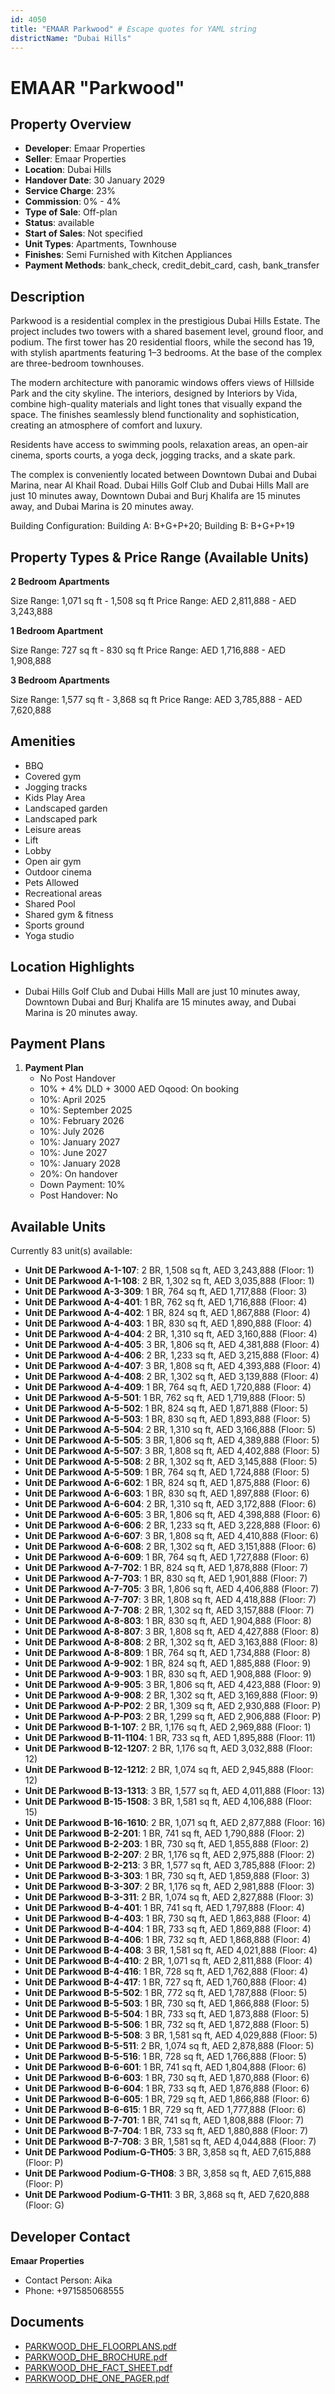 ```yaml
---
id: 4050
title: "EMAAR Parkwood" # Escape quotes for YAML string
districtName: "Dubai Hills"
---
```


# EMAAR "Parkwood"

## Property Overview
- **Developer**: Emaar Properties
- **Seller**: Emaar Properties
- **Location**: Dubai Hills
- **Handover Date**: 30 January 2029
- **Service Charge**: 23%
- **Commission**: 0% - 4%
- **Type of Sale**: Off-plan
- **Status**: available
- **Start of Sales**: Not specified
- **Unit Types**: Apartments, Townhouse
- **Finishes**: Semi Furnished with Kitchen Appliances
- **Payment Methods**: bank_check, credit_debit_card, cash, bank_transfer

## Description
Parkwood is a residential complex in the prestigious Dubai Hills Estate. The project includes two towers with a shared basement level, ground floor, and podium. The first tower has 20 residential floors, while the second has 19, with stylish apartments featuring 1–3 bedrooms. At the base of the complex are three-bedroom townhouses.

The modern architecture with panoramic windows offers views of Hillside Park and the city skyline. The interiors, designed by Interiors by Vida, combine high-quality materials and light tones that visually expand the space. The finishes seamlessly blend functionality and sophistication, creating an atmosphere of comfort and luxury.

Residents have access to swimming pools, relaxation areas, an open-air cinema, sports courts, a yoga deck, jogging tracks, and a skate park.

The complex is conveniently located between Downtown Dubai and Dubai Marina, near Al Khail Road. Dubai Hills Golf Club and Dubai Hills Mall are just 10 minutes away, Downtown Dubai and Burj Khalifa are 15 minutes away, and Dubai Marina is 20 minutes away.

Building Configuration: Building A: B+G+P+20; Building B: B+G+P+19

## Property Types & Price Range (Available Units)
**2 Bedroom Apartments**

Size Range: 1,071 sq ft - 1,508 sq ft
Price Range: AED 2,811,888 - AED 3,243,888

**1 Bedroom Apartment**

Size Range: 727 sq ft - 830 sq ft
Price Range: AED 1,716,888 - AED 1,908,888

**3 Bedroom Apartments**

Size Range: 1,577 sq ft - 3,868 sq ft
Price Range: AED 3,785,888 - AED 7,620,888

## Amenities
- BBQ
- Covered gym
- Jogging tracks
- Kids Play Area
- Landscaped garden
- Landscaped park
- Leisure areas
- Lift
- Lobby
- Open air gym
- Outdoor cinema
- Pets Allowed
- Recreational areas
- Shared Pool
- Shared gym & fitness
- Sports ground
- Yoga studio

## Location Highlights
- Dubai Hills Golf Club and Dubai Hills Mall are just 10 minutes away, Downtown Dubai and Burj Khalifa are 15 minutes away, and Dubai Marina is 20 minutes away.

## Payment Plans
1. **Payment Plan**
   - No Post Handover
   - 10% + 4% DLD + 3000 AED Oqood: On booking
   - 10%: April 2025
   - 10%: September 2025
   - 10%: February 2026
   - 10%: July 2026
   - 10%: January 2027
   - 10%: June 2027
   - 10%: January 2028
   - 20%: On handover
   - Down Payment: 10%
   - Post Handover: No

## Available Units
Currently 83 unit(s) available:
- **Unit DE Parkwood A-1-107**: 2 BR, 1,508 sq ft, AED 3,243,888 (Floor: 1)
- **Unit DE Parkwood A-1-108**: 2 BR, 1,302 sq ft, AED 3,035,888 (Floor: 1)
- **Unit DE Parkwood A-3-309**: 1 BR, 764 sq ft, AED 1,717,888 (Floor: 3)
- **Unit DE Parkwood A-4-401**: 1 BR, 762 sq ft, AED 1,716,888 (Floor: 4)
- **Unit DE Parkwood A-4-402**: 1 BR, 824 sq ft, AED 1,867,888 (Floor: 4)
- **Unit DE Parkwood A-4-403**: 1 BR, 830 sq ft, AED 1,890,888 (Floor: 4)
- **Unit DE Parkwood A-4-404**: 2 BR, 1,310 sq ft, AED 3,160,888 (Floor: 4)
- **Unit DE Parkwood A-4-405**: 3 BR, 1,806 sq ft, AED 4,381,888 (Floor: 4)
- **Unit DE Parkwood A-4-406**: 2 BR, 1,233 sq ft, AED 3,215,888 (Floor: 4)
- **Unit DE Parkwood A-4-407**: 3 BR, 1,808 sq ft, AED 4,393,888 (Floor: 4)
- **Unit DE Parkwood A-4-408**: 2 BR, 1,302 sq ft, AED 3,139,888 (Floor: 4)
- **Unit DE Parkwood A-4-409**: 1 BR, 764 sq ft, AED 1,720,888 (Floor: 4)
- **Unit DE Parkwood A-5-501**: 1 BR, 762 sq ft, AED 1,719,888 (Floor: 5)
- **Unit DE Parkwood A-5-502**: 1 BR, 824 sq ft, AED 1,871,888 (Floor: 5)
- **Unit DE Parkwood A-5-503**: 1 BR, 830 sq ft, AED 1,893,888 (Floor: 5)
- **Unit DE Parkwood A-5-504**: 2 BR, 1,310 sq ft, AED 3,166,888 (Floor: 5)
- **Unit DE Parkwood A-5-505**: 3 BR, 1,806 sq ft, AED 4,389,888 (Floor: 5)
- **Unit DE Parkwood A-5-507**: 3 BR, 1,808 sq ft, AED 4,402,888 (Floor: 5)
- **Unit DE Parkwood A-5-508**: 2 BR, 1,302 sq ft, AED 3,145,888 (Floor: 5)
- **Unit DE Parkwood A-5-509**: 1 BR, 764 sq ft, AED 1,724,888 (Floor: 5)
- **Unit DE Parkwood A-6-602**: 1 BR, 824 sq ft, AED 1,875,888 (Floor: 6)
- **Unit DE Parkwood A-6-603**: 1 BR, 830 sq ft, AED 1,897,888 (Floor: 6)
- **Unit DE Parkwood A-6-604**: 2 BR, 1,310 sq ft, AED 3,172,888 (Floor: 6)
- **Unit DE Parkwood A-6-605**: 3 BR, 1,806 sq ft, AED 4,398,888 (Floor: 6)
- **Unit DE Parkwood A-6-606**: 2 BR, 1,233 sq ft, AED 3,228,888 (Floor: 6)
- **Unit DE Parkwood A-6-607**: 3 BR, 1,808 sq ft, AED 4,410,888 (Floor: 6)
- **Unit DE Parkwood A-6-608**: 2 BR, 1,302 sq ft, AED 3,151,888 (Floor: 6)
- **Unit DE Parkwood A-6-609**: 1 BR, 764 sq ft, AED 1,727,888 (Floor: 6)
- **Unit DE Parkwood A-7-702**: 1 BR, 824 sq ft, AED 1,878,888 (Floor: 7)
- **Unit DE Parkwood A-7-703**: 1 BR, 830 sq ft, AED 1,901,888 (Floor: 7)
- **Unit DE Parkwood A-7-705**: 3 BR, 1,806 sq ft, AED 4,406,888 (Floor: 7)
- **Unit DE Parkwood A-7-707**: 3 BR, 1,808 sq ft, AED 4,418,888 (Floor: 7)
- **Unit DE Parkwood A-7-708**: 2 BR, 1,302 sq ft, AED 3,157,888 (Floor: 7)
- **Unit DE Parkwood A-8-803**: 1 BR, 830 sq ft, AED 1,904,888 (Floor: 8)
- **Unit DE Parkwood A-8-807**: 3 BR, 1,808 sq ft, AED 4,427,888 (Floor: 8)
- **Unit DE Parkwood A-8-808**: 2 BR, 1,302 sq ft, AED 3,163,888 (Floor: 8)
- **Unit DE Parkwood A-8-809**: 1 BR, 764 sq ft, AED 1,734,888 (Floor: 8)
- **Unit DE Parkwood A-9-902**: 1 BR, 824 sq ft, AED 1,885,888 (Floor: 9)
- **Unit DE Parkwood A-9-903**: 1 BR, 830 sq ft, AED 1,908,888 (Floor: 9)
- **Unit DE Parkwood A-9-905**: 3 BR, 1,806 sq ft, AED 4,423,888 (Floor: 9)
- **Unit DE Parkwood A-9-908**: 2 BR, 1,302 sq ft, AED 3,169,888 (Floor: 9)
- **Unit DE Parkwood A-P-P02**: 2 BR, 1,309 sq ft, AED 2,930,888 (Floor: P)
- **Unit DE Parkwood A-P-P03**: 2 BR, 1,299 sq ft, AED 2,906,888 (Floor: P)
- **Unit DE Parkwood B-1-107**: 2 BR, 1,176 sq ft, AED 2,969,888 (Floor: 1)
- **Unit DE Parkwood B-11-1104**: 1 BR, 733 sq ft, AED 1,895,888 (Floor: 11)
- **Unit DE Parkwood B-12-1207**: 2 BR, 1,176 sq ft, AED 3,032,888 (Floor: 12)
- **Unit DE Parkwood B-12-1212**: 2 BR, 1,074 sq ft, AED 2,945,888 (Floor: 12)
- **Unit DE Parkwood B-13-1313**: 3 BR, 1,577 sq ft, AED 4,011,888 (Floor: 13)
- **Unit DE Parkwood B-15-1508**: 3 BR, 1,581 sq ft, AED 4,106,888 (Floor: 15)
- **Unit DE Parkwood B-16-1610**: 2 BR, 1,071 sq ft, AED 2,877,888 (Floor: 16)
- **Unit DE Parkwood B-2-201**: 1 BR, 741 sq ft, AED 1,790,888 (Floor: 2)
- **Unit DE Parkwood B-2-203**: 1 BR, 730 sq ft, AED 1,855,888 (Floor: 2)
- **Unit DE Parkwood B-2-207**: 2 BR, 1,176 sq ft, AED 2,975,888 (Floor: 2)
- **Unit DE Parkwood B-2-213**: 3 BR, 1,577 sq ft, AED 3,785,888 (Floor: 2)
- **Unit DE Parkwood B-3-303**: 1 BR, 730 sq ft, AED 1,859,888 (Floor: 3)
- **Unit DE Parkwood B-3-307**: 2 BR, 1,176 sq ft, AED 2,981,888 (Floor: 3)
- **Unit DE Parkwood B-3-311**: 2 BR, 1,074 sq ft, AED 2,827,888 (Floor: 3)
- **Unit DE Parkwood B-4-401**: 1 BR, 741 sq ft, AED 1,797,888 (Floor: 4)
- **Unit DE Parkwood B-4-403**: 1 BR, 730 sq ft, AED 1,863,888 (Floor: 4)
- **Unit DE Parkwood B-4-404**: 1 BR, 733 sq ft, AED 1,869,888 (Floor: 4)
- **Unit DE Parkwood B-4-406**: 1 BR, 732 sq ft, AED 1,868,888 (Floor: 4)
- **Unit DE Parkwood B-4-408**: 3 BR, 1,581 sq ft, AED 4,021,888 (Floor: 4)
- **Unit DE Parkwood B-4-410**: 2 BR, 1,071 sq ft, AED 2,811,888 (Floor: 4)
- **Unit DE Parkwood B-4-416**: 1 BR, 728 sq ft, AED 1,762,888 (Floor: 4)
- **Unit DE Parkwood B-4-417**: 1 BR, 727 sq ft, AED 1,760,888 (Floor: 4)
- **Unit DE Parkwood B-5-502**: 1 BR, 772 sq ft, AED 1,787,888 (Floor: 5)
- **Unit DE Parkwood B-5-503**: 1 BR, 730 sq ft, AED 1,866,888 (Floor: 5)
- **Unit DE Parkwood B-5-504**: 1 BR, 733 sq ft, AED 1,873,888 (Floor: 5)
- **Unit DE Parkwood B-5-506**: 1 BR, 732 sq ft, AED 1,872,888 (Floor: 5)
- **Unit DE Parkwood B-5-508**: 3 BR, 1,581 sq ft, AED 4,029,888 (Floor: 5)
- **Unit DE Parkwood B-5-511**: 2 BR, 1,074 sq ft, AED 2,878,888 (Floor: 5)
- **Unit DE Parkwood B-5-516**: 1 BR, 728 sq ft, AED 1,766,888 (Floor: 5)
- **Unit DE Parkwood B-6-601**: 1 BR, 741 sq ft, AED 1,804,888 (Floor: 6)
- **Unit DE Parkwood B-6-603**: 1 BR, 730 sq ft, AED 1,870,888 (Floor: 6)
- **Unit DE Parkwood B-6-604**: 1 BR, 733 sq ft, AED 1,876,888 (Floor: 6)
- **Unit DE Parkwood B-6-605**: 1 BR, 729 sq ft, AED 1,866,888 (Floor: 6)
- **Unit DE Parkwood B-6-615**: 1 BR, 729 sq ft, AED 1,777,888 (Floor: 6)
- **Unit DE Parkwood B-7-701**: 1 BR, 741 sq ft, AED 1,808,888 (Floor: 7)
- **Unit DE Parkwood B-7-704**: 1 BR, 733 sq ft, AED 1,880,888 (Floor: 7)
- **Unit DE Parkwood B-7-708**: 3 BR, 1,581 sq ft, AED 4,044,888 (Floor: 7)
- **Unit DE Parkwood Podium-G-TH05**: 3 BR, 3,858 sq ft, AED 7,615,888 (Floor: P)
- **Unit DE Parkwood Podium-G-TH08**: 3 BR, 3,858 sq ft, AED 7,615,888 (Floor: P)
- **Unit DE Parkwood Podium-G-TH11**: 3 BR, 3,868 sq ft, AED 7,620,888 (Floor: G)

## Developer Contact
**Emaar Properties**
- Contact Person: Aika
- Phone: +971585068555

## Documents
- [PARKWOOD_DHE_FLOORPLANS.pdf](https://cdn.geniemap.net/2025/02/20/Ndo9dXpzZQ6YqsWKX4Ii8LAkRTAwajH2MOsi523a.pdf)
- [PARKWOOD_DHE_BROCHURE.pdf](https://cdn.geniemap.net/2025/02/20/o1bKGhFeHSU65ythFFkQca2ZwOmNVx35qSpkXFzB.pdf)
- [PARKWOOD_DHE_FACT_SHEET.pdf](https://cdn.geniemap.net/2025/02/20/mkIzq0PRkogViu1t5HkwCe1G8WWETG4TDe9n9cKB.pdf)
- [PARKWOOD_DHE_ONE_PAGER.pdf](https://cdn.geniemap.net/2025/02/20/Uaqu099t4mOtWoCcKeJaA0PocRnoWXzL41V4ZM38.pdf)

